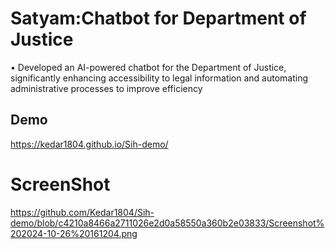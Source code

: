 
# Satyam:Chatbot for Department of Justice

• Developed an AI-powered chatbot for the Department of Justice, significantly enhancing accessibility to legal information and
automating administrative processes to improve efficiency

## Demo



https://kedar1804.github.io/Sih-demo/

# ScreenShot
https://github.com/Kedar1804/Sih-demo/blob/c4210a8466a2711026e2d0a58550a360b2e03833/Screenshot%202024-10-26%20161204.png
